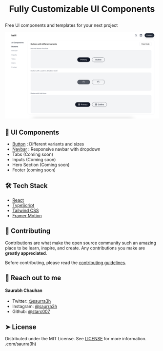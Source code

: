 # <p align="center">Fully Customizable UI Components</p>

Free UI components and templates for your next project

![alt text](image.png)

## 🧐 UI Components

- [Button](https://github.com/starc007/ui-components/tree/main/src/components/UI/Button) : Different variants and sizes
- [Navbar](https://ui-comp69.vercel.app/components/navbars) : Responsive navbar with dropdown
- Tabs (Coming soon)
- Inputs (Coming soon)
- Hero Section (Coming soon)
- Footer (coming soon)

## 🛠️ Tech Stack

- [React](https://reactjs.org/)
- [TypeScript](https://www.typescriptlang.org/)
- [Tailwind CSS](https://tailwindcss.com/)
- [Framer Motion](https://www.framer.com/motion/introduction/)

## 🍰 Contributing

Contributions are what make the open source community such an amazing place to be learn, inspire, and create. Any contributions you make are **greatly appreciated**.

Before contributing, please read the [contributing guidelines](CONTRIBUTING.md).

## 🙇 Reach out to me

#### Saurabh Chauhan

- Twitter: [@saurra3h](https://twitter.com/saurra3h)
- Instagram: [@saurra3h](https://instagram.com/saurra3h)
- Github: [@starc007](https://github.com/starc007)

## ➤ License

Distributed under the MIT License. See [LICENSE](LICENSE) for more information.
.com/saurra3h)

